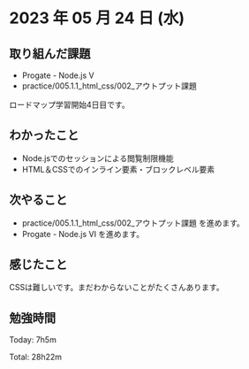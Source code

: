 # 2023 年 05 月 24 日 (水)

## 取り組んだ課題

- Progate - Node.js V 
- practice/005.1.1_html_css/002_アウトプット課題

ロードマップ学習開始4日目です。

## わかったこと

- Node.jsでのセッションによる閲覧制限機能
- HTML＆CSSでのインライン要素・ブロックレベル要素


## 次やること

- practice/005.1.1_html_css/002_アウトプット課題 を進めます。
- Progate - Node.js VI を進めます。

## 感じたこと

CSSは難しいです。まだわからないことがたくさんあります。


## 勉強時間

Today: 7h5m

Total: 28h22m

